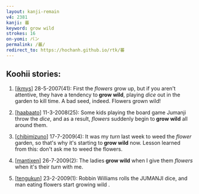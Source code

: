 ```yaml
---
layout: kanji-remain
v4: 2381
kanji: 蕃
keyword: grow wild
strokes: 16
on-yomi: バン
permalink: /蕃/
redirect_to: https://hochanh.github.io/rtk/蕃
---
```


## Koohii stories: 

1) [<a href="http://kanji.koohii.com/profile/ikmys">ikmys</a>] 28-5-2007(41): First the <em>flowers</em> grow up, but if you aren&#039;t attentive, they have a tendency to<strong> grow wild</strong>, playing <em>dice</em> out in the garden to kill time. A bad seed, indeed. Flowers grown wild!

2) [<a href="http://kanji.koohii.com/profile/haabaato">haabaato</a>] 11-3-2008(25): Some kids playing the board game Jumanji throw the <em>dice</em>, and as a result, <em>flowers</em> suddenly begin to<strong> grow wild</strong> all around them.

3) [<a href="http://kanji.koohii.com/profile/chibimizuno">chibimizuno</a>] 17-7-2009(4): It was my <em>turn</em> last week to weed the <em>flower</em> garden, so that&#039;s why it&#039;s starting to<strong> grow wild</strong> now. Lesson learned from this: don&#039;t ask me to weed the flowers.

4) [<a href="http://kanji.koohii.com/profile/mantixen">mantixen</a>] 26-7-2009(2): The ladies<strong> grow wild</strong> when I give them <em>flowers</em> when it&#039;s their <em>turn</em> with me.

5) [<a href="http://kanji.koohii.com/profile/tengukun">tengukun</a>] 23-2-2009(1): Robbin Williams rolls the JUMANJI dice, and man eating flowers start growing wild .

